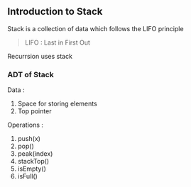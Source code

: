 ## Introduction to Stack

Stack is a collection of data which follows the LIFO principle

> LIFO : Last in First Out

Recurrsion uses stack 

### ADT of Stack

Data : 
1. Space for storing elements
2. Top pointer

Operations :
1. push(x)
2. pop()
3. peak(index)
4. stackTop()
5. isEmpty()
6. isFull()

